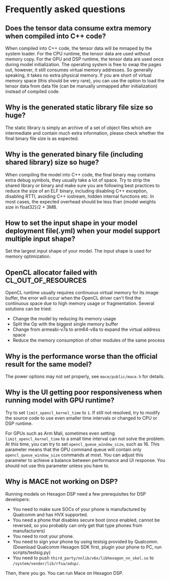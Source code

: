 Frequently asked questions
==========================

Does the tensor data consume extra memory when compiled into C++ code?
----------------------------------------------------------------------
When compiled into C++ code, the tensor data will be mmaped by the system
loader. For the CPU runtime, the tensor data are used without memory copy.
For the GPU and DSP runtime, the tensor data are used once during model
initialization. The operating system is free to swap the pages out, however,
it still consumes virtual memory addresses. So generally speaking, it takes
no extra physical memory. If you are short of virtual memory space (this
should be very rare), you can use the option to load the tensor data from
data file (can be manually unmapped after initialization) instead of compiled
code.

Why is the generated static library file size so huge?
-------------------------------------------------------
The static library is simply an archive of a set of object files which are
intermediate and contain much extra information, please check whether the
final binary file size is as expected.

Why is the generated binary file (including shared library) size so huge?
-------------------------------------------------------------------------
When compiling the model into C++ code, the final binary may contains extra
debug symbols, they usually take a lot of space. Try to strip the shared
library or binary and make sure you are following best practices to reduce
the size of an ELF binary, including disabling C++ exception, disabling RTTI,
avoiding C++ iostream, hidden internal functions etc.
In most cases, the expected overhead should be less than
{model weights size in float32}/2 + 3MB.

How to set the input shape in your model deployment file(.yml) when your model support multiple input shape?
------------------------------------------------------------------------------------------------------------
Set the largest input shape of your model. The input shape is used for memory optimization.

OpenCL allocator failed with CL_OUT_OF_RESOURCES
------------------------------------------------
OpenCL runtime usually requires continuous virtual memory for its image buffer,
the error will occur when the OpenCL driver can't find the continuous space
due to high memory usage or fragmentation. Several solutions can be tried:

* Change the model by reducing its memory usage
* Split the Op with the biggest single memory buffer
* Change from armeabi-v7a to arm64-v8a to expand the virtual address space
* Reduce the memory consumption of other modules of the same process

Why is the performance worse than the official result for the same model?
-------------------------------------------------------------------------
The power options may not set properly, see `mace/public/mace.h` for
details.

Why is the UI getting poor responsiveness when running model with GPU runtime?
------------------------------------------------------------------------------
Try to set `limit_opencl_kernel_time` to `1`. If still not resolved, try to
modify the source code to use even smaller time intervals or changed to CPU
or DSP runtime.

For GPUs such as Arm Mali, sometimes even setting `limit_opencl_kernel_time` to
a small time interval can not solve the problem. At this time, you can try to
set `opencl_queue_window_size`, such as 16. This parameter means that the GPU
command queue will contain only `opencl_queue_window_size` commands at most.
You can adjust this parameter to achieve a balance between performance and UI
response. You should not use this parameter unless you have to.

Why is MACE not working on DSP?
------------------------------------------------------------------------------
Running models on Hexagon DSP need a few prerequisites for DSP developers:

* You need to make sure SOCs of your phone is manufactured by Qualcomm and has HVX supported.
* You need a phone that disables secure boot (once enabled, cannot be reversed, so you probably can only get that type phones from manufacturers)
* You need to root your phone.
* You need to sign your phone by using testsig provided by Qualcomm. (Download Qualcomm Hexagon SDK first, plugin your phone to PC, run scripts/testsig.py)
* You need to push `third_party/nnlib/v6x/libhexagon_nn_skel.so` to `/system/vendor/lib/rfsa/adsp/`.

Then, there you go. You can run Mace on Hexagon DSP.
